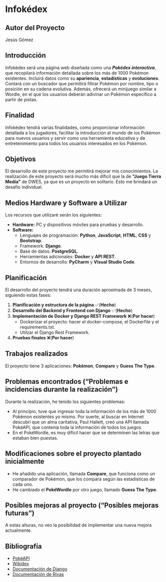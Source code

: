 # Infokédex

## Autor del Proyecto
Jesús Gómez

## Introducción
Infokédex será una página web diseñada como una __*Pokédex interactiva*__, 
que recopilará información detallada sobre los más de 1000 Pokémon existentes. 
Incluirá datos como su **apariencia**, **estadísticas** y **evoluciones**. 
Contará con un buscador que permitirá filtrar Pokémon por nombre, tipo o 
posición en su cadena evolutiva. Además, ofrecerá un minijuego similar a Wordle, 
en el que los usuarios deberán adivinar un Pokémon específico a partir de pistas.

## Finalidad
Infokédex tendrá varias finalidades, como proporcionar información 
detallada a los jugadores, facilitar la introducción al mundo de los 
Pokémon para nuevos usuarios y servir como una herramienta educativa y 
de entretenimiento para todos los usuarios interesados en los Pokémon.

## Objetivos
El desarrollo de este proyecto me permitirá mejorar mis conocimientos. 
La realización de este proyecto será mucho más díficil que la de 
**"Juego Tierra Media"** de DWES, ya que es un proyecto en solitario. 
Esto me brindará un desafío individual.

## Medios Hardware y Software a Utilizar
Los recursos que utilizaré serán los siguientes:
- **Hardware:** PC y dispositivos móviles para pruebas y desarrollo.
- **Software:**
  - Lenguajes de programación: **Python**, **JavaScript**, **HTML**, **CSS** y **Bootstrap**.
  - Framework: **Django**.
  - Base de datos: **PostgreSQL**.
  - Herramientas adicionales: **Docker** y **API REST**.
  - Entornos de desarrollo: **PyCharm** y **Visual Studio Code**.

## Planificación
El desarrollo del proyecto tendrá una duración aproximada de 3 meses, 
siguiendo estas fases:
1. **Planificación y estructura de la página** ✅(**Hecho**)
2. **Desarrollo del Backend y Frontend con Django** ✅(**Hecho**)
3. **Implementación de Docker y Django REST Framework** ❌(**Por hacer**)
   - Dockerizar el proyecto: hacer el docker-compose, el Dockerfile y el requirements.txt.
   - Utilzar el Django Rest Framework.
4. **Pruebas finales** ❌(**Por hacer**)

## Trabajos realizados
El proyecto tiene 3 aplicaciones: **Pokémon**, **Compare** y **Guess The Type**.

## Problemas encontrados (“Problemas e incidencias durante la realización”)
Durante la realización, he tenido los siguientes problemas:
- Al principio, tuve que ingresar toda la información de los más de 1000 Pokémon existentes yo mismo.
Por suerte, al buscar en Internet descubrí que un alma caritativa, Paul Hallett, creó una API llamada PokéAPI, que contenía toda la información de todos los juegos.
- En el PokéWordle, es muy difícil hacer que se determinen las letras que estaban bien puestas.

## Modificaciones sobre el proyecto plantado inicialmente
- He añadido una aplicación, llamada **Compare**, que funciona como un comparador de Pokémon, que 
los compara según las estadísticas de cada uno.
- He cambiado el **PokéWordle** por otro juego, llamado **Guess The Type**.

## Posibles mejoras al proyecto (“Posibles mejoras futuras”)
A estas alturas, no veo la posibilidad de implementar una nueva mejora actualmente.

## Bibliografía
- [PokéAPI](https://pokeapi.co/)
- [Wikidex](https://www.wikidex.net/wiki/WikiDex)
- [Documentación de Django](https://docs.djangoproject.com/en/5.2/)
- [Documentación de Rivas](https://elproferivas.github.io/dwes/)
